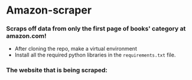 # Amazon-scraper

### Scraps off data from only the first page of books' category at amazon.com!

- After cloning the repo, make a virtual environment
- Install all the required python libraries in the ```requirements.txt``` file.

### The website that is being scraped:
